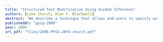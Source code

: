 ```yaml
---
title: "Structured Text Modification Using Guided Inference"
authors: [Luke Church, Alan F. Blackwell]
abstract: "We describe a technique that allows end-users to specify automated transformations of structured text by inferring an underlying model. Inference is achieved with a novel algorithm, Structured Prediction by Partial Match (SPPM), a generalisation of the well-known PPM approach to predictive text entry and compression. We created two simple applications, as examples of \"first steps\" end-user programming tasks that can be achieved using SPPM. In empirical evaluations, each of these applications proved to be substantially superior to equivalent facilities in leading commercial products."
publishedAt: "ppig-2008"
year: 2008
url_pdf: "files/2008-PPIG-20th-church.pdf"
---
```

